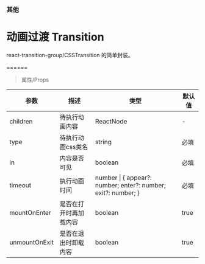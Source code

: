 ### 其他

# 动画过渡 Transition

react-transition-group/CSSTransition 的简单封装。

======

> 属性/Props

|参数|描述|类型|默认值|
|----------|-------------|------|------|
|children|待执行动画内容|ReactNode|-|
|type|待执行动画css类名|string|必填|
|in|内容是否可见|boolean|必填|
|timeout|执行动画时间|number \| \{ appear?: number; enter?: number; exit?: number; \}|必填|
|mountOnEnter|是否在打开时再加载内容|boolean|true|
|unmountOnExit|是否在退出时卸载内容|boolean|true|
